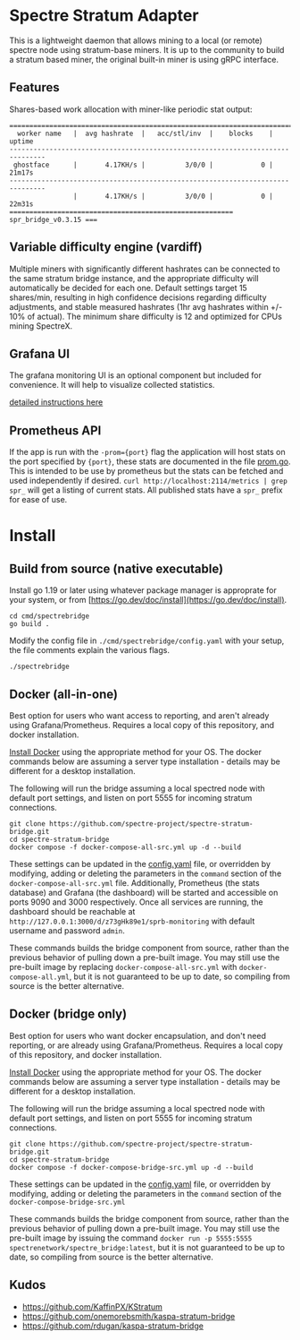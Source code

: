 # Spectre Stratum Adapter

This is a lightweight daemon that allows mining to a local (or remote)
spectre node using stratum-base miners. It is up to the community to
build a stratum based miner, the original built-in miner is using gRPC
interface.

## Features

Shares-based work allocation with miner-like periodic stat output:

```
===============================================================================
  worker name   |  avg hashrate  |   acc/stl/inv  |    blocks    |    uptime
-------------------------------------------------------------------------------
 ghostface      |       4.17KH/s |          3/0/0 |            0 |      21m17s
-------------------------------------------------------------------------------
                |       4.17KH/s |          3/0/0 |            0 |      22m31s
======================================================== spr_bridge_v0.3.15 ===
```

## Variable difficulty engine (vardiff)

Multiple miners with significantly different hashrates can be connected
to the same stratum bridge instance, and the appropriate difficulty
will automatically be decided for each one. Default settings target
15 shares/min, resulting in high confidence decisions regarding
difficulty adjustments, and stable measured hashrates (1hr avg
hashrates within +/- 10% of actual). The minimum share difficulty is 12
and optimized for CPUs mining SpectreX.

## Grafana UI

The grafana monitoring UI is an optional component but included for
convenience. It will help to visualize collected statistics.

[detailed instructions here](docs/monitoring-setup.md)

## Prometheus API

If the app is run with the `-prom={port}` flag the application will host
stats on the port specified by `{port}`, these stats are documented in
the file [prom.go](src/spectrestratum/prom.go). This is intended to be use
by prometheus but the stats can be fetched and used independently if
desired. `curl http://localhost:2114/metrics | grep spr_` will get a
listing of current stats. All published stats have a `spr_` prefix for
ease of use.

# Install

## Build from source (native executable)

Install go 1.19 or later using whatever package manager is approprate
for your system, or from [https://go.dev/doc/install](https://go.dev/doc/install).

```
cd cmd/spectrebridge
go build .
```

Modify the config file in `./cmd/spectrebridge/config.yaml` with your setup,
the file comments explain the various flags.

```
./spectrebridge
```

## Docker (all-in-one)

Best option for users who want access to reporting, and aren't already
using Grafana/Prometheus. Requires a local copy of this repository, and
docker installation.

[Install Docker](https://docs.docker.com/engine/install/) using the
appropriate method for your OS. The docker commands below are assuming a
server type installation - details may be different for a desktop
installation.

The following will run the bridge assuming a local spectred node with
default port settings, and listen on port 5555 for incoming stratum
connections.

```
git clone https://github.com/spectre-project/spectre-stratum-bridge.git
cd spectre-stratum-bridge
docker compose -f docker-compose-all-src.yml up -d --build
```

These settings can be updated in the [config.yaml](cmd/spectrebridge/config.yaml)
file, or overridden by modifying, adding or deleting the parameters in the
`command` section of the `docker-compose-all-src.yml` file. Additionally,
Prometheus (the stats database) and Grafana (the dashboard) will be
started and accessible on ports 9090 and 3000 respectively. Once all
services are running, the dashboard should be reachable at
`http://127.0.0.1:3000/d/z73gHk89e1/sprb-monitoring` with default
username and password `admin`.

These commands builds the bridge component from source, rather than
the previous behavior of pulling down a pre-built image. You may still
use the pre-built image by replacing `docker-compose-all-src.yml` with
`docker-compose-all.yml`, but it is not guaranteed to be up to date, so
compiling from source is the better alternative.

## Docker (bridge only)

Best option for users who want docker encapsulation, and don't need
reporting, or are already using Grafana/Prometheus. Requires a local
copy of this repository, and docker installation.

[Install Docker](https://docs.docker.com/engine/install/) using the
appropriate method for your OS. The docker commands below are assuming a
server type installation - details may be different for a desktop
installation.

The following will run the bridge assuming a local spectred node with
default port settings, and listen on port 5555 for incoming stratum
connections.

```
git clone https://github.com/spectre-project/spectre-stratum-bridge.git
cd spectre-stratum-bridge
docker compose -f docker-compose-bridge-src.yml up -d --build
```

These settings can be updated in the [config.yaml](cmd/spectrebridge/config.yaml)
file, or overridden by modifying, adding or deleting the parameters in the
`command` section of the `docker-compose-bridge-src.yml`

These commands builds the bridge component from source, rather than the
previous behavior of pulling down a pre-built image. You may still use
the pre-built image by issuing the command `docker run -p 5555:5555 spectrenetwork/spectre_bridge:latest`,
but it is not guaranteed to be up to date, so compiling from source is
the better alternative.

## Kudos

* https://github.com/KaffinPX/KStratum
* https://github.com/onemorebsmith/kaspa-stratum-bridge
* https://github.com/rdugan/kaspa-stratum-bridge
